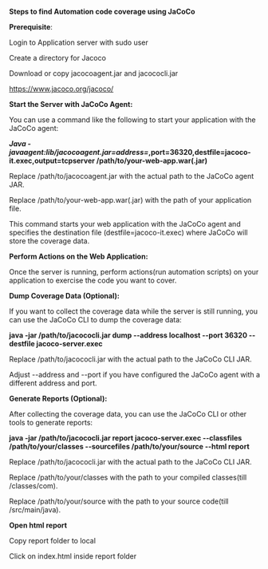 **Steps to find Automation code coverage using JaCoCo**

**Prerequisite**:

Login to Application server with sudo user

Create a directory for Jacoco

Download or copy jacocoagent.jar and jacococli.jar

https://www.jacoco.org/jacoco/


**Start the Server with JaCoCo Agent:**

You can use a command like the following to start your application with the JaCoCo agent:

***Java -javaagent:lib/jacocoagent.jar=address=*,port=36320,destfile=jacoco-it.exec,output=tcpserver /path/to/your-web-app.war(.jar)**

Replace /path/to/jacocoagent.jar with the actual path to the JaCoCo agent JAR.

Replace /path/to/your-web-app.war(.jar) with the path of your application file.

This command starts your web application with the JaCoCo agent and specifies the destination file (destfile=jacoco-it.exec) where JaCoCo will store the coverage data.


**Perform Actions on the Web Application:**

Once the server is running, perform actions(run automation scripts) on your application to exercise the code you want to cover.


**Dump Coverage Data (Optional):**

If you want to collect the coverage data while the server is still running, you can use the JaCoCo CLI to dump the coverage data:

**java -jar /path/to/jacococli.jar dump --address localhost --port 36320 --destfile jacoco-server.exec**

Replace /path/to/jacococli.jar with the actual path to the JaCoCo CLI JAR.

Adjust --address and --port if you have configured the JaCoCo agent with a different address and port.

**Generate Reports (Optional):**

After collecting the coverage data, you can use the JaCoCo CLI or other tools to generate reports:

**java -jar /path/to/jacococli.jar report jacoco-server.exec --classfiles /path/to/your/classes --sourcefiles /path/to/your/source --html report**

Replace /path/to/jacococli.jar with the actual path to the JaCoCo CLI JAR.

Replace /path/to/your/classes with the path to your compiled classes(till /classes/com).

Replace /path/to/your/source with the path to your source code(till /src/main/java).

**Open html report**

Copy report folder to local

Click on index.html inside report folder


